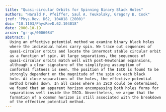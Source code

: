 ```yaml
---
title: "Quasi-circular Orbits for Spinning Binary Black Holes"
authors: "Harald P. Pfeiffer, Saul A. Teukolsky, Gregory B. Cook"
jref: "Phys.Rev. D62, 104018 (2000)"
doi: "10.1103/PhysRevD.62.104018"
date: 2000-10-19
arxiv: "gr-qc/0006084"
abstract: |
  Using an effective potential method we examine binary black holes
  where the individual holes carry spin. We trace out sequences of
  quasi-circular orbits and locate the innermost stable circular orbit
  as a function of spin. At large separations, the sequences of
  quasi-circular orbits match well with post-Newtonian expansions,
  although a clear signature of the simplifying assumption of
  conformal flatness is seen. The position of the ISCO is found to be
  strongly dependent on the magnitude of the spin on each black
  hole. At close separations of the holes, the effective potential
  method breaks down. In all cases where an ISCO could be determined,
  we found that an apparent horizon encompassing both holes forms for
  separations well inside the ISCO. Nevertheless, we argue that the
  formation of a common horizon is still associated with the breakdown
  of the effective potential method.
---
```

